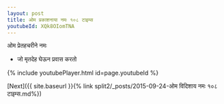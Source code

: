 ```yaml
---
layout: post
title: ओम प्रकाशनाया नमः १०८ टाइम्स
youtubeId: XQk8OIomTNA
---
```

 
 
 ओम प्रेतहचरीने नमः  
 
 -  जो मृतदेह घेऊन प्रवास करतो 
 
  
 
  
 
 
 
 
 
 


{% include youtubePlayer.html id=page.youtubeId %}
 
[Next]({{ site.baseurl }}{% link  split2/_posts/2015-09-24-ओम विदिशाय नमः १०८ टाइम्स.md%})
 
